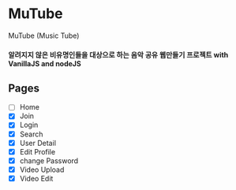 # MuTube
MuTube (Music Tube)

#### 알려지지 않은 비유명인들을 대상으로 하는 음악 공유 웹만들기 프로젝트 with VanillaJS and nodeJS


## Pages
- [ ] Home
- [x] Join
- [x] Login
- [x] Search
- [x] User Detail
- [x] Edit Profile
- [x] change Password
- [x] Video Upload
- [x] Video Edit